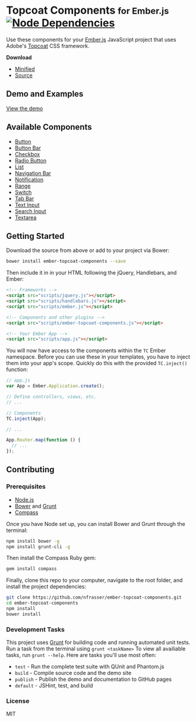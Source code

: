 Topcoat Components <small>for Ember.js</small>
[![Node Dependencies](https://david-dm.org/nfrasser/ember-topcoat-components/dev-status.png)](https://david-dm.org/nfrasser/ember-topcoat-components/#info=devDependencies)
========================

Use these components for your [Ember.js](http://emberjs.com) JavaScript project
that uses Adobe's [Topcoat](http://topcoat.io/) CSS framework.

**Download**

* [Minified](https://github.com/nfrasser/ember-topcoat-components/blob/master/dist/scripts/ember-topcoat-components.min.js)
* [Source](https://github.com/nfrasser/ember-topcoat-components/blob/master/dist/scripts/ember-topcoat-components.js)

## Demo and Examples

[View the demo](http://nfrasser.github.io/ember-topcoat-components/)

## Available Components

* [Button](http://nfrasser.github.io/ember-topcoat-components/#/button)
* [Button Bar](http://nfrasser.github.io/ember-topcoat-components/#/button-bar)
* [Checkbox](http://nfrasser.github.io/ember-topcoat-components/#/checkbox)
* [Radio Button](http://nfrasser.github.io/ember-topcoat-components/#/radio-button)
* [List](http://nfrasser.github.io/ember-topcoat-components/#/list)
* [Navigation Bar](http://nfrasser.github.io/ember-topcoat-components/#/navigation)
* [Notification](http://nfrasser.github.io/ember-topcoat-components/#/notification)
* [Range](http://nfrasser.github.io/ember-topcoat-components/#/range)
* [Switch](http://nfrasser.github.io/ember-topcoat-components/#/switch)
* [Tab Bar](http://nfrasser.github.io/ember-topcoat-components/#/tab-bar)
* [Text Input](http://nfrasser.github.io/ember-topcoat-components/#/text-input)
* [Search Input](http://nfrasser.github.io/ember-topcoat-components/#/search-input)
* [Textarea](http://nfrasser.github.io/ember-topcoat-components/#/textarea)

## Getting Started

Download the source from above or add to your project via Bower:

```bash
bower install ember-topcoat-components --save
```

Then include it in in your HTML following the jQuery, Handlebars, and Ember:

```html
<!-- Frameworks -->
<script src="scripts/jquery.js"></script>
<script src="scripts/handlebars.js"></script>
<script src="scripts/ember.js"></script>

<!-- Components and other plugins -->
<script src="scripts/ember-topcoat-components.js"></script>

<!-- Your Ember App -->
<script src="scripts/app.js"></script>
```

You will now have access to the components within the `TC` Ember namespace.
Before you can use these in your templates, you have to inject them into your
app's scope. Quickly do this with the provided `TC.inject()` function:

```js
// app.js
var App = Ember.Application.create();

// Define controllers, views, etc.
// ...

// Components
TC.inject(App);

// ...

App.Router.map(function () {
  // ...
});
```

## Contributing

### Prerequisites

* [Node.js](http://nodejs.org/)
* [Bower](http://bower.io/) and [Grunt](http://gruntjs.com/)
* [Compass](http://compass-style.org/)

Once you have Node set up, you can install Bower and Grunt through the terminal:

```bash
npm install bower -g
npm install grunt-cli -g
```

Then install the Compass Ruby gem:

```bash
gem install compass
```

Finally, clone this repo to your computer, navigate to the root folder, and
install the project dependencies:

```bash
git clone https://github.com/nfrasser/ember-topcoat-components.git
cd ember-topcoat-components
npm install
bower install
```

### Development Tasks

This project uses [Grunt](http://gruntjs.com/) for building code and running
automated unit tests. Run a task from the terminal using `grunt <taskName>` To
view all availiable tasks, run `grunt --help`. Here are tasks you'll use most
often:

* `test` - Run the complete test suite with QUnit and Phantom.js
* `build` - Compile source code and the demo site
* `publish` - Publish the demo and documentation to GitHub pages
* `default` - JSHint, test, and build

### License

MIT

